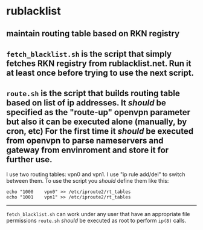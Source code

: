 rublacklist
======
maintain routing table based on RKN registry
---------------
`fetch_blacklist.sh` is the script that simply fetches RKN registry from rublacklist.net. Run it at least once before trying to use the next script.
---------------
`route.sh` is the script that builds routing table based on list of ip addresses. It *should* be specified as the "route-up" openvpn parameter but also it can be executed alone (manually, by cron, etc) For the first time it *should* be executed from openvpn to parse nameservers and gateway from envinroment and store it for further use.
---------------
I use two routing tables: vpn0 and vpn1. I use "ip rule add/del" to switch between them. To use the script you *should* define them like this:

    echo "1000    vpn0" >> /etc/iproute2/rt_tables
    echo "1001    vpn1" >> /etc/iproute2/rt_tables

---------------
`fetch_blacklist.sh` can work under any user that have an appropriate file permissions `route.sh` *should* be executed as root to perform `ip(8)` calls.
